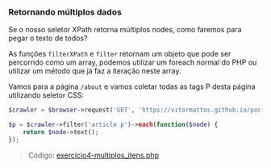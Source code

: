### Retornando múltiplos dados

Se o nosso seletor XPath retorna múltiplos nodes, como faremos para pegar o texto de todos?

As funções `filterXPath` e `filter` retornam um objeto que pode ser percorrido como um array, podemos utilizar um foreach normal do PHP ou utilizar um método que já faz a iteração neste array.

Vamos para a página `/about` e vamos coletar todas as tags P desta página utilizando seletor CSS:

```php
$crawler = $browser->request('GET', 'https://vitormattos.github.io/poc-lineageos-cellphone-list-statics/about');

$p = $crawler->filter('article p')->each(function($node) {
    return $node->text();
});
```

> Código: [exercicio4-multiplos_itens.php](../exercicio4-multiplos_itens.php)